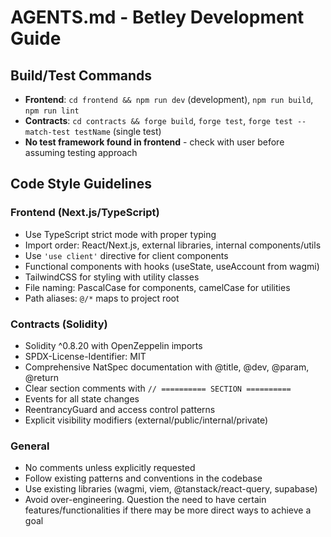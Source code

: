 # AGENTS.md - Betley Development Guide

## Build/Test Commands
- **Frontend**: `cd frontend && npm run dev` (development), `npm run build`, `npm run lint`
- **Contracts**: `cd contracts && forge build`, `forge test`, `forge test --match-test testName` (single test)
- **No test framework found in frontend** - check with user before assuming testing approach

## Code Style Guidelines

### Frontend (Next.js/TypeScript)
- Use TypeScript strict mode with proper typing
- Import order: React/Next.js, external libraries, internal components/utils
- Use `'use client'` directive for client components
- Functional components with hooks (useState, useAccount from wagmi)
- TailwindCSS for styling with utility classes
- File naming: PascalCase for components, camelCase for utilities
- Path aliases: `@/*` maps to project root

### Contracts (Solidity)
- Solidity ^0.8.20 with OpenZeppelin imports
- SPDX-License-Identifier: MIT
- Comprehensive NatSpec documentation with @title, @dev, @param, @return
- Clear section comments with `// ========== SECTION ==========`
- Events for all state changes
- ReentrancyGuard and access control patterns
- Explicit visibility modifiers (external/public/internal/private)

### General
- No comments unless explicitly requested
- Follow existing patterns and conventions in the codebase
- Use existing libraries (wagmi, viem, @tanstack/react-query, supabase)
- Avoid over-engineering. Question the need to have certain features/functionalities if there may be more direct ways to achieve a goal